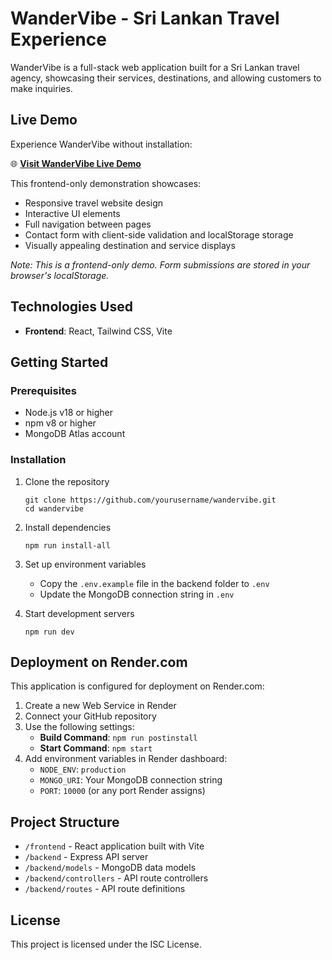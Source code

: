 # WanderVibe - Sri Lankan Travel Experience

WanderVibe is a full-stack web application built for a Sri Lankan travel agency, showcasing their services, destinations, and allowing customers to make inquiries.

## Live Demo

Experience WanderVibe without installation:

🌐 **[Visit WanderVibe Live Demo](https://wander-vibe-app.vercel.app/)**

This frontend-only demonstration showcases:
- Responsive travel website design
- Interactive UI elements
- Full navigation between pages
- Contact form with client-side validation and localStorage storage
- Visually appealing destination and service displays

*Note: This is a frontend-only demo. Form submissions are stored in your browser's localStorage.*

## Technologies Used

- **Frontend**: React, Tailwind CSS, Vite

## Getting Started

### Prerequisites

- Node.js v18 or higher
- npm v8 or higher
- MongoDB Atlas account

### Installation

1. Clone the repository
   ```
   git clone https://github.com/yourusername/wandervibe.git
   cd wandervibe
   ```

2. Install dependencies
   ```
   npm run install-all
   ```

3. Set up environment variables
   - Copy the `.env.example` file in the backend folder to `.env`
   - Update the MongoDB connection string in `.env`

4. Start development servers
   ```
   npm run dev
   ```

## Deployment on Render.com

This application is configured for deployment on Render.com:

1. Create a new Web Service in Render
2. Connect your GitHub repository
3. Use the following settings:
   - **Build Command**: `npm run postinstall`
   - **Start Command**: `npm start`
4. Add environment variables in Render dashboard:
   - `NODE_ENV`: `production`
   - `MONGO_URI`: Your MongoDB connection string
   - `PORT`: `10000` (or any port Render assigns)

## Project Structure

- `/frontend` - React application built with Vite
- `/backend` - Express API server
- `/backend/models` - MongoDB data models
- `/backend/controllers` - API route controllers
- `/backend/routes` - API route definitions

## License

This project is licensed under the ISC License.
